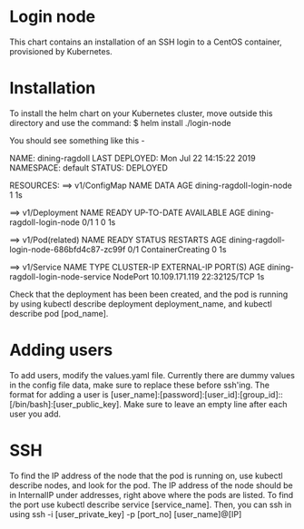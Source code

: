 # Login node 
This chart contains an installation of an SSH login to a CentOS container, provisioned by Kubernetes. 

# Installation
To install the helm chart on your Kubernetes cluster, move outside this directory and use the command:
$ helm install ./login-node

You should see something like this - 

NAME:   dining-ragdoll
LAST DEPLOYED: Mon Jul 22 14:15:22 2019
NAMESPACE: default
STATUS: DEPLOYED

RESOURCES:
==> v1/ConfigMap
NAME                       DATA  AGE
dining-ragdoll-login-node  1     1s

==> v1/Deployment
NAME                       READY  UP-TO-DATE  AVAILABLE  AGE
dining-ragdoll-login-node  0/1    1           0          1s

==> v1/Pod(related)
NAME                                        READY  STATUS             RESTARTS  AGE
dining-ragdoll-login-node-686bfd4c87-zc99f  0/1    ContainerCreating  0         1s

==> v1/Service
NAME                               TYPE      CLUSTER-IP      EXTERNAL-IP  PORT(S)       AGE
dining-ragdoll-login-node-service  NodePort  10.109.171.119  <none>       22:32125/TCP  1s

Check that the deployment has been been created, and the pod is running by using kubectl describe deployment deployment_name,
and kubectl describe pod [pod_name]. 

# Adding users 
To add users, modify the values.yaml file. Currently there are dummy values in the config file data, make sure to replace these before ssh'ing. 
The format for adding a user is [user_name]:[password]:[user_id]:[group_id]::[/bin/bash]:[user_public_key]. Make sure to leave an empty line 
after each user you add. 

# SSH
To find the IP address of the node that the pod is running on, use kubectl describe nodes, and look for the pod.
The IP address of the node should be in InternalIP under addresses, right above where the pods are listed. To 
find the port use kubectl describe service [service_name]. Then, you can ssh in using 
ssh -i [user_private_key] -p [port_no] [user_name]@[IP]
